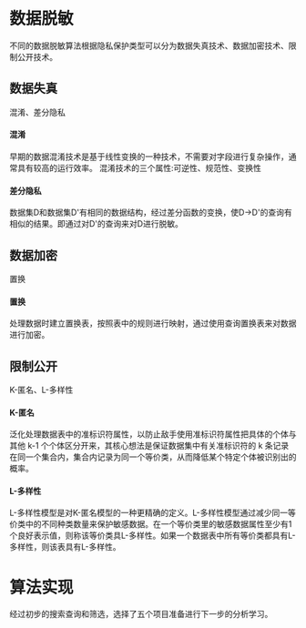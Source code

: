 # 数据脱敏
不同的数据脱敏算法根据隐私保护类型可以分为数据失真技术、数据加密技术、限制公开技术。

## 数据失真
混淆、差分隐私

#### 混淆
早期的数据混淆技术是基于线性变换的一种技术，不需要对字段进行复杂操作，通常具有较高的运行效率。
混淆技术的三个属性:可逆性、规范性、变换性

#### 差分隐私
数据集D和数据集D'有相同的数据结构，经过差分函数的变换，使D->D'的查询有相似的结果。即通过对D'的查询来对D进行脱敏。

## 数据加密
置换

#### 置换
处理数据时建立置换表，按照表中的规则进行映射，通过使用查询置换表来对数据进行加密。

## 限制公开
K-匿名、L-多样性

#### K-匿名
泛化处理数据表中的准标识符属性，以防止敌手使用准标识符属性把具体的个体与其他 k-1 个个体区分开来，其核心想法是保证数据集中有关准标识符的 k 条记录在同一个集合内，集合内记录为同一个等价类，从而降低某个特定个体被识别出的概率。

#### L-多样性
L-多样性模型是对K-匿名模型的一种更精确的定义。L-多样性模型通过减少同一等价类中的不同种类数量来保护敏感数据。在一个等价类里的敏感数据属性至少有1个良好表示值，则称该等价类具L-多样性。如果一个数据表中所有等价类都具有L-多样性，则该表具有L-多样性。

# 算法实现
经过初步的搜索查询和筛选，选择了五个项目准备进行下一步的分析学习。